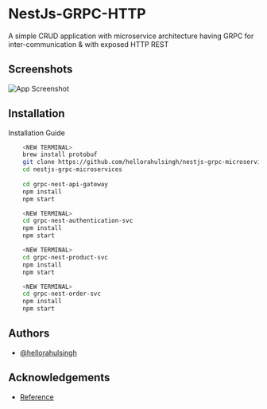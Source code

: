 
# NestJs-GRPC-HTTP

A simple CRUD application with microservice architecture having GRPC for inter-communication & with exposed HTTP REST 


## Screenshots

![App Screenshot](https://miro.medium.com/max/1400/1*AVGIX8wIVdasgd83azW2Vw.jpeg)


## Installation

Installation Guide

```bash
    <NEW TERMINAL>
    brew install protobuf
    git clone https://github.com/hellorahulsingh/nestjs-grpc-microservices.git
    cd nestjs-grpc-microservices
    
    cd grpc-nest-api-gateway
    npm install
    npm start

    <NEW TERMINAL>
    cd grpc-nest-authentication-svc
    npm install
    npm start

    <NEW TERMINAL>
    cd grpc-nest-product-svc
    npm install
    npm start

    <NEW TERMINAL>
    cd grpc-nest-order-svc
    npm install
    npm start

```
    
## Authors

- [@hellorahulsingh](https://github.com/hellorahulsingh)


## Acknowledgements

 - [Reference](https://levelup.gitconnected.com/nestjs-microservices-with-grpc-api-gateway-and-authentication-part-2-2-d67dc8e3b86a)

